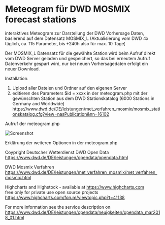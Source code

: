 # Meteogram für DWD MOSMIX forecast stations

interaktives Meteogram zur Darstellung der DWD Vorhersage Daten,<br>basierend auf dem Datensatz MOSMIX_L (Aktualisierung vom DWD 4x täglich, ca. 115 Parameter, bis +240h also für max. 10 Tage)

Der MOSMIX_L Datensatz für die gewählte Station wird beim Aufruf direkt vom DWD Server geladen und gespeichert, so das bei erneutem Aufruf Datenverkehr gespart wird, nur bei neuen Vorhersagedaten erfolgt ein neuer Download.

Installation:
1. Upload aller Dateien und Ordner auf den eigenen Server
2. editieren des Parameters $id = xxxx in der meteogram.php mit der gewünschten Station aus dem DWD Stationskatalog (6000 Stations in Germany and Worldwide)<br>
 https://www.dwd.de/DE/leistungen/met_verfahren_mosmix/mosmix_stationskatalog.cfg?view=nasPublication&nn=16102
   
Aufruf der meteogram.php

![Screenshot](https://github.com/TurboDuke77/DWD-Meteogram/assets/38126777/1bc59628-7175-4d2e-87cb-6bc006895919)

Erklärung der weiteren Optionen in der meteogram.php <br>


Coypright Deutscher Wetterdienst DWD Open Data
https://www.dwd.de/DE/leistungen/opendata/opendata.html

DWD Mosmix Verfahren
https://www.dwd.de/DE/leistungen/met_verfahren_mosmix/met_verfahren_mosmix.html

Highcharts and Highstock - available at https://www.highcharts.com <br>
free only for private use open source projects https://www.highcharts.com/forum/viewtopic.php?t=41138


For more information see the service description on https://www.dwd.de/DE/leistungen/opendata/neuigkeiten/opendata_mar2018_01.html
